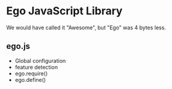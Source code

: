 # Ego JavaScript Library

We would have called it "Awesome", but "Ego" was 4 bytes less.

## ego.js

* Global configuration
* feature detection
* ego.require()
* ego.define()
